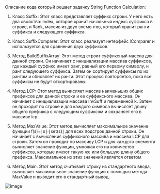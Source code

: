 Описание кода который решает задачку String Function Calculation:


1) Класс Suffix: Этот класс представляет суффикс строки. У него есть два свойства: Index, которое хранит начальный индекс суффикса в строке, и Rank, массив из двух элементов, который хранит ранги суффикса и следующего суффикса.


2) Класс SuffixComparer: Этот класс реализует интерфейс IComparer<Suffix> и используется для сравнения двух суффиксов.


3) Метод BuildSuffixArray: Этот метод строит суффиксный массив для данной строки. Он начинает с инициализации массива суффиксов, где каждый суффикс имеет ранг, равный его первому символу, и ранг следующего суффикса. Затем он сортирует суффиксы по их рангам и обновляет их ранги. Этот процесс повторяется, пока все суффиксы не будут отсортированы.


4) Метод LCP: Этот метод вычисляет массив наименьших общих префиксов для данной строки и ее суффиксного массива. Он начинает с инициализации массива invSuff и переменной k. Затем он проходит по строке и для каждого символа вычисляет длину общего префикса с следующим суффиксом и сохраняет его в массиве lcp.


5) Метод MaxValue: Этот метод вычисляет максимальное значение функции f(s)=∣s∣⋅∣set(s)∣
 для всех подстрок данной строки. Он начинает с вычисления суффиксного массива и массива LCP для строки. Затем он проходит по массиву LCP и для каждого элемента вычисляет значение функции, умножая его на количество суффиксов, которые имеют такую же или большую длину общего префикса. Максимальное из этих значений является ответом.


6) Метод Main: Этот метод считывает строку из стандартного ввода, вычисляет максимальное значение функции с помощью метода MaxValue и выводит его в стандартный вывод.

![image](https://github.com/AmirNotch/CalFunction/assets/69799846/9e9bf21c-75cb-404f-9e93-d44cb8b76d99)
